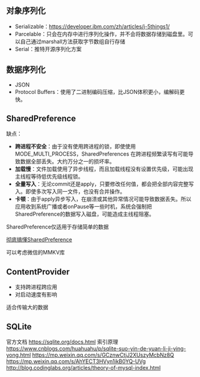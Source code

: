 ## 对象序列化
* Serializable：https://developer.ibm.com/zh/articles/j-5things1/
* Parcelable：只会在内存中进行序列化操作，并不会将数据存储到磁盘里。可以自己通过marshall方法获取字节数组自行存储
* Serial：推特开源序列化方案

## 数据序列化
* JSON
* Protocol Buffers：使用了二进制编码压缩，比JSON体积更小，编解码更快。

## SharedPreference
缺点：
* **跨进程不安全**：由于没有使用跨进程的锁，即使使用MODE_MULTI_PROCESS，SharedPreferences 在跨进程频繁读写有可能导致数据全部丢失。大约万分之一的损坏率。
* **加载慢**：文件加载使用了异步线程，而且加载线程没有设置优先级，可能出现主线程等待低优先级线程锁。
* **全量写入**：无论commit还是apply，只要修改任何值，都会把全部内容完整写入。即使多次写入同一文件，也没有合并操作。
* **卡顿**：由于apply异步写入，在崩溃或其他异常情况可能导致数据丢失。所以应用收到系统广播或者onPause等一些时机，系统会强制把SharedPreference的数据写入磁盘，可能造成主线程阻塞。

SharedPreference仅适用于存储简单的数据

[彻底搞懂SharedPreference](https://juejin.im/entry/6844903488271417351)

可以考虑微信的MMKV库

## ContentProvider
* 支持跨进程跨应用
* 对启动速度有影响

适合传输大的数据

## SQLite
官方文档 https://sqlite.org/docs.html
索引原理 https://www.cnblogs.com/huahuahu/p/sqlite-suo-yin-de-yuan-li-ji-ying-yong.html
https://mp.weixin.qq.com/s/GCznwCtjJ2XUszyMcbNz8Q
https://mp.weixin.qq.com/s/AhYECT3HVyn1ikB0YQ-UVg
http://blog.codinglabs.org/articles/theory-of-mysql-index.html
